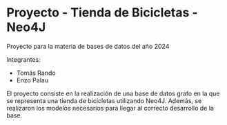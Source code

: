 # Proyecto - Tienda de Bicicletas - Neo4J
Proyecto para la materia de bases de datos del año 2024

Integrantes: 
* Tomás Rando
* Enzo Palau

El proyecto consiste en la realización de una base de datos grafo en la que se representa una tienda de bicicletas utilizando Neo4J. Además, se realizaron los modelos necesarios para llegar al correcto desarrollo de la base.

